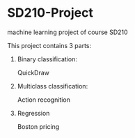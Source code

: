 # SD210-Project
machine learning project of course SD210

This project contains 3 parts:

1. Binary classification:

    QuickDraw
    
2. Multiclass classification:

    Action recognition
    
3. Regression

    Boston pricing
